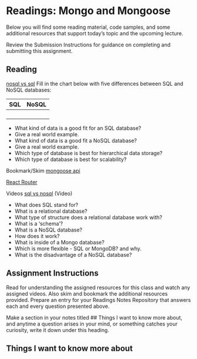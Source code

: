 # Readings: Mongo and Mongoose
Below you will find some reading material, code samples, and some additional resources that support today’s topic and the upcoming lecture.

Review the Submission Instructions for guidance on completing and submitting this assignment.

## Reading
[nosql vs sql](https://www.thegeekstuff.com/2014/01/sql-vs-nosql-db/?utm_source=tuicool)
Fill in the chart below with five differences between SQL and NoSQL databases:


|SQL|NoSQL|
|:---:|:---:|
|||
|||
|||
|||

* What kind of data is a good fit for an SQL database?
* Give a real world example.
* What kind of data is a good fit a NoSQL database?
* Give a real world example.
* Which type of database is best for hierarchical data storage?
* Which type of database is best for scalability?

Bookmark/Skim
[mongoose api](https://mongoosejs.com/docs/api.html#Model)

[React Router](https://v5.reactrouter.com/web/api/BrowserRouter)

Videos
[sql vs nosql](https://www.youtube.com/watch?v=ZS_kXvOeQ5Y) (Video)

* What does SQL stand for?
* What is a relational database?
* What type of structure does a relational database work with?
* What is a ‘schema’?
* What is a NoSQL database?
* How does it work?
* What is inside of a Mongo database?
* Which is more flexible - SQL or MongoDB? and why.
* What is the disadvantage of a NoSQL database?

## Assignment Instructions
Read for understanding the assigned resources for this class and watch any assigned videos. Also skim and bookmark the additional resources provided. Prepare an entry for your Readings Notes Repository that answers each and every question presented above.

Make a section in your notes titled ## Things I want to know more about, and anytime a question arises in your mind, or something catches your curiosity, write it down under this heading.

## Things I want to know more about